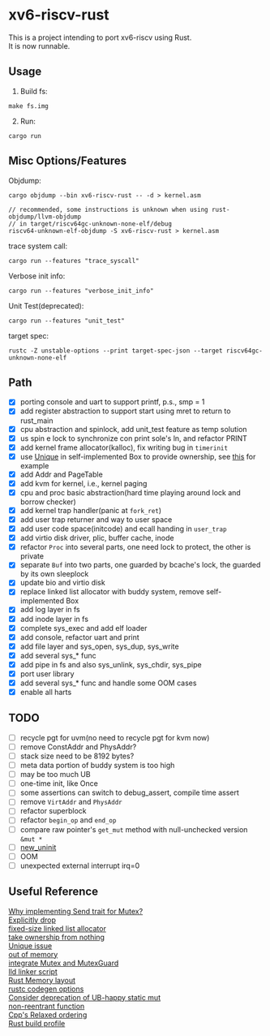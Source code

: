 # xv6-riscv-rust
This is a project intending to port xv6-riscv using Rust.  
It is now runnable.

## Usage
1. Build fs:
```
make fs.img
```
2. Run:
```
cargo run
```

## Misc Options/Features
Objdump:
```
cargo objdump --bin xv6-riscv-rust -- -d > kernel.asm

// recommended, some instructions is unknown when using rust-objdump/llvm-objdump
// in target/riscv64gc-unknown-none-elf/debug
riscv64-unknown-elf-objdump -S xv6-riscv-rust > kernel.asm
```
trace system call:
```
cargo run --features "trace_syscall"
```
Verbose init info:
```
cargo run --features "verbose_init_info"
```
Unit Test(deprecated):
```
cargo run --features "unit_test"
```
target spec:
```
rustc -Z unstable-options --print target-spec-json --target riscv64gc-unknown-none-elf
```

## Path
- [x] porting console and uart to support printf, p.s., smp = 1
- [x] add register abstraction to support start using mret to return to rust_main
- [x] cpu abstraction and spinlock, add unit_test feature as temp solution
- [x] us spin e lock to synchronize con print sole's ln, and refactor PRINT
- [x] add kernel frame allocator(kalloc), fix writing bug in `timerinit`
- [x] use [Unique](https://doc.rust-lang.org/1.26.2/std/ptr/struct.Unique.html) in self-implemented Box to provide ownership, see [this](https://doc.rust-lang.org/nomicon/vec-layout.html) for example
- [x] add Addr and PageTable
- [x] add kvm for kernel, i.e., kernel paging
- [x] cpu and proc basic abstraction(hard time playing around lock and borrow checker)
- [x] add kernel trap handler(panic at `fork_ret`)
- [x] add user trap returner and way to user space
- [x] add user code space(initcode) and ecall handing in `user_trap`
- [x] add virtio disk driver, plic, buffer cache, inode
- [x] refactor `Proc` into several parts, one need lock to protect, the other is private
- [x] separate `Buf` into two parts, one guarded by bcache's lock, the guarded by its own sleeplock
- [x] update bio and virtio disk
- [x] replace linked list allocator with buddy system, remove self-implemented Box
- [x] add log layer in fs
- [x] add inode layer in fs
- [x] complete sys_exec and add elf loader
- [x] add console, refactor uart and print
- [x] add file layer and sys_open, sys_dup, sys_write
- [x] add several sys_* func
- [x] add pipe in fs and also sys_unlink, sys_chdir, sys_pipe
- [x] port user library
- [x] add several sys_* func and handle some OOM cases
- [x] enable all harts

## TODO
- [ ] recycle pgt for uvm(no need to recycle pgt for kvm now)
- [ ] remove ConstAddr and PhysAddr?
- [ ] stack size need to be 8192 bytes?
- [ ] meta data portion of buddy system is too high
- [ ] may be too much UB
- [ ] one-time init, like Once
- [ ] some assertions can switch to debug_assert, compile time assert
- [ ] remove `VirtAddr` and `PhysAddr`
- [ ] refactor superblock
- [ ] refactor `begin_op` and `end_op`
- [ ] compare raw pointer's `get_mut` method with null-unchecked version `&mut *`
- [ ] [new_uninit](https://github.com/rust-lang/rust/issues/63291)
- [ ] OOM
- [ ] unexpected external interrupt irq=0

## Useful Reference
[Why implementing Send trait for Mutex?](https://users.rust-lang.org/t/why-we-implement-send-trait-for-mutex/39065)  
[Explicitly drop](https://users.rust-lang.org/t/is-this-piece-of-codes-in-good-style/39095)  
[fixed-size linked list allocator](https://users.rust-lang.org/t/how-to-implement-a-single-linked-list-in-os-bare-metal/39223)  
[take ownership from nothing](https://stackoverflow.com/questions/57225328/how-to-take-ownership-of-a-c-pointer-in-rust-and-drop-it-appropriately)  
[Unique issue](https://www.reddit.com/r/rust/comments/bcb0dh/replacement_for_stdptrunique_and_stdptrshared/)  
[out of memory](https://www.reddit.com/r/rust/comments/279k7i/whats_rusts_mechanism_for_recovering_from_say/)  
[integrate Mutex and MutexGuard](https://users.rust-lang.org/t/integrate-mutex-and-mutexguard-into-a-struct/43735)  
[lld linker script](https://sourceware.org/binutils/docs/ld/Scripts.html)  
[Rust Memory layout](https://docs.rust-embedded.org/embedonomicon/memory-layout.html)  
[rustc codegen options](https://doc.rust-lang.org/rustc/codegen-options/index.html)  
[Consider deprecation of UB-happy static mut](https://github.com/rust-lang/rust/issues/53639)  
[non-reentrant function](https://doc.bccnsoft.com/docs/rust-1.36.0-docs-html/embedded-book/start/exceptions.html)  
[Cpp's Relaxed ordering](https://en.cppreference.com/w/cpp/atomic/memory_order#Relaxed_ordering)  
[Rust build profile](https://doc.rust-lang.org/cargo/reference/profiles.html)  
